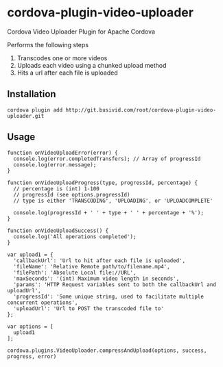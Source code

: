 cordova-plugin-video-uploader
=============================

Cordova Video Uploader Plugin for Apache Cordova

Performs the following steps
1) Transcodes one or more videos
2) Uploads each video using a chunked upload method
3) Hits a url after each file is uploaded

## Installation

    cordova plugin add http://git.busivid.com/root/cordova-plugin-video-uploader.git

## Usage

    function onVideoUploadError(error) {
      console.log(error.completedTransfers); // Array of progressId
      console.log(error.message);
    }

    function onVideoUploadProgress(type, progressId, percentage) {
      // percentage is (int) 1-100
      // progressId (see options.progressId)
      // type is either 'TRANSCODING', 'UPLOADING', or 'UPLOADCOMPLETE'

      console.log(progressId + ' ' + type + ' ' + percentage + '%');
    }

    function onVideoUploadSuccess() {
      console.log('All operations completed');
    }

    var upload1 = {
      'callbackUrl': 'Url to hit after each file is uploaded',
      'fileName': 'Relative Remote path/to/filename.mp4',
      'filePath': 'Absolute Local file://URL',
      'maxSeconds': '(int) Maximum video length in seconds',
      'params': 'HTTP Request variables sent to both the callbackUrl and uploadUrl',
      'progressId': 'Some unique string, used to facilitate multiple concurrent operations',
      'uploadUrl': 'Url to POST the transcoded file to'
    };

    var options = [
      upload1
    ];

    cordova.plugins.VideoUploader.compressAndUpload(options, success, progress, error)

